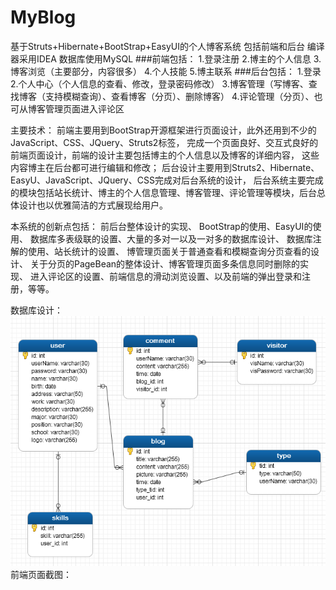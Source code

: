 # MyBlog
基于Struts+Hibernate+BootStrap+EasyUI的个人博客系统 包括前端和后台 编译器采用IDEA
数据库使用MySQL
###前端包括：
1.登录注册
2.博主的个人信息
3.博客浏览（主要部分，内容很多）
4.个人技能
5.博主联系
###后台包括：
1.登录
2.个人中心（个人信息的查看、修改，登录密码修改）
3.博客管理（写博客、查找博客（支持模糊查询）、查看博客（分页）、删除博客）
4.评论管理（分页）、也可从博客管理页面进入评论区

主要技术：
前端主要用到BootStrap开源框架进行页面设计，此外还用到不少的JavaScript、CSS、JQuery、Struts2标签，
完成一个页面良好、交互式良好的前端页面设计，前端的设计主要包括博主的个人信息以及博客的详细内容，
这些内容博主在后台都可进行编辑和修改；
后台设计主要用到Struts2、Hibernate、EasyU、JavaScript、JQuery、CSS完成对后台系统的设计，
后台系统主要完成的模块包括站长统计、博主的个人信息管理、博客管理、评论管理等模块，后台总体设计也以优雅简洁的方式展现给用户。

本系统的创新点包括：
前后台整体设计的实现、
BootStrap的使用、EasyUI的使用、
数据库多表级联的设置、大量的多对一以及一对多的数据库设计、
数据库注解的使用、站长统计的设置、
博管理页面关于普通查看和模糊查询分页查看的设计、
关于分页的PageBean的整体设计、博客管理页面多条信息同时删除的实现、
进入评论区的设置、前端信息的滑动浏览设置、以及前端的弹出登录和注册，等等。


数据库设计：
<img width="700px" height="400px" src="https://github.com/jingong/MyBlog/blob/master/screenshot/1.png" />
前端页面截图：
